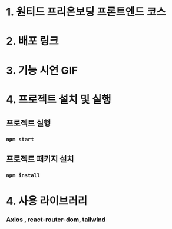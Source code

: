 # 1. 원티드 프리온보딩 프론트엔드 코스

# 2. 배포 링크

# 3. 기능 시연 GIF

# 4. 프로젝트 설치 및 실행

## 프로젝트 실행

### `npm start`

## 프로젝트 패키지 설치

### `npm install`

# 4. 사용 라이브러리
### Axios , react-router-dom, tailwind
